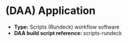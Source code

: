# (DAA) Application
* **Type:**  Scripts (Rundeck) workflow software
* **DAA build script reference:** scripts-rundeck